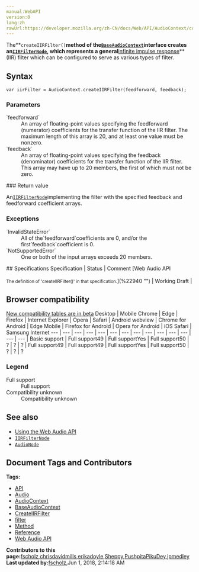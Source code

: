 ```yaml
---
manual:WebAPI
version:0
lang:zh
rawUrl:https://developer.mozilla.org/zh-CN/docs/Web/API/AudioContext/createIIRFilter
---
```






The**`createIIRFilter()`**method of the[`BaseAudioContext`](%14161 "The BaseAudioContext interface acts as a base definition for online and offline audio-processing graphs, as represented by AudioContext and OfflineAudioContext respectively.")interface creates an[`IIRFilterNode`](%13980 "The IIRFilterNode interface of the Web Audio API is a AudioNode processor which implements a general infinite impulse response (IIR)  filter; this type of filter can be used to implement tone control devices and graphic equalizers as well. It lets the parameters of the filter response be specified, so that it can be tuned as needed."), which represents a general**[infinite impulse response](%13982 "infinite impulse response")**(IIR) filter which can be configured to serve as various types of filter.


## Syntax<a name="Syntax"></a>

```
var iirFilter = AudioContext.createIIRFilter(feedforward, feedback);
```

### Parameters<a name="Parameters"></a>
<dl><dt id=''>`feedforward`</dt><dd>An array of floating-point values specifying the feedforward (numerator) coefficients for the transfer function of the IIR filter. The maximum length of this array is 20, and at least one value must be nonzero.</dd><dt id=''>`feedback`</dt><dd>An array of floating-point values specifying the feedback (denominator) coefficients for the transfer function of the IIR filter. This array may have up to 20 members, the first of which must not be zero.</dd></dl>
### Return value<a name="Description"></a>


An[`IIRFilterNode`](%13980 "The IIRFilterNode interface of the Web Audio API is a AudioNode processor which implements a general infinite impulse response (IIR)  filter; this type of filter can be used to implement tone control devices and graphic equalizers as well. It lets the parameters of the filter response be specified, so that it can be tuned as needed.")implementing the filter with the specified feedback and feedforward coefficient arrays.


### Exceptions<a name="Exceptions"></a>
<dl><dt id=''>`InvalidStateError`</dt><dd>All of the`feedforward`coefficients are 0, and/or the first`feedback`coefficient is 0.</dd><dt id=''>`NotSupportedError`</dt><dd>One or both of the input arrays exceeds 20 members.</dd></dl>
## Specifications<a name="Example"></a>
Specification | Status | Comment 
[Web Audio API<br></br><small>The definition of &#39;createIIRFilter()&#39; in that specification.</small>](%22940 "") | Working Draft |  


## Browser compatibility<a name="Browser_compatibility"></a>
[New compatibility tables are in beta<i></i>](%3360 "")
<abbr>Desktop<i></i></abbr> | <abbr>Mobile<i></i></abbr> 
<abbr>Chrome<i></i></abbr> | <abbr>Edge<i></i></abbr> | <abbr>Firefox<i></i></abbr> | <abbr>Internet Explorer<i></i></abbr> | <abbr>Opera<i></i></abbr> | <abbr>Safari<i></i></abbr> | <abbr>Android webview<i></i></abbr> | <abbr>Chrome for Android<i></i></abbr> | <abbr>Edge Mobile<i></i></abbr> | <abbr>Firefox for Android<i></i></abbr> | <abbr>Opera for Android<i></i></abbr> | <abbr>iOS Safari<i></i></abbr> | <abbr>Samsung Internet<i></i></abbr> 
 ---  |  ---  |  ---  |  ---  |  ---  |  ---  |  ---  |  ---  |  ---  |  ---  |  ---  |  ---  |  ---  |  ---  | 
Basic support | <abbr>Full support</abbr>49 | <abbr>Full support</abbr>Yes | <abbr>Full support</abbr>50 | <abbr>?</abbr> | <abbr>?</abbr> | <abbr>?</abbr> | <abbr>Full support</abbr>49 | <abbr>Full support</abbr>49 | <abbr>Full support</abbr>Yes | <abbr>Full support</abbr>50 | <abbr>?</abbr> | <abbr>?</abbr> | <abbr>?</abbr> 


### Legend<a name="Legend"></a>
<dl><dt id=''><abbr>Full support</abbr></dt><dd>Full support</dd><dt id=''><abbr>Compatibility unknown</abbr></dt><dd>Compatibility unknown</dd></dl>


## See also<a name="See_also"></a>

* [Using the Web Audio API](%3811 "")
* [`IIRFilterNode`](%13980 "The IIRFilterNode interface of the Web Audio API is a AudioNode processor which implements a general infinite impulse response (IIR)  filter; this type of filter can be used to implement tone control devices and graphic equalizers as well. It lets the parameters of the filter response be specified, so that it can be tuned as needed.")
* [`AudioNode`](%3857 "The AudioNode interface is a generic interface for representing an audio processing module. Examples include:")



## Document Tags and Contributors
**Tags:**
* [API](%22815 "")
* [Audio](%22816 "")
* [AudioContext](%22887 "")
* [BaseAudioContext](%22888 "")
* [CreateIIRFilter](%22941 "")
* [filter](%22942 "")
* [Method](%22861 "")
* [Reference](%22199 "")
* [Web Audio API](%22825 "")

**Contributors to this page:**[fscholz](%22202 ""),[chrisdavidmills](%22892 ""),[erikadoyle](%22912 ""),[Sheppy](%22371 ""),[PushpitaPikuDey](%22943 ""),[jpmedley](%22826 "")
**Last updated by:**[fscholz](%22202 ""),<time>Jun 1, 2018, 2:14:18 AM</time>


